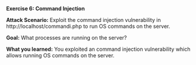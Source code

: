 
**Exercise 6: Command Injection**

**Attack Scenario:** Exploit the command injection vulnerability in http://localhost/commandi.php to run OS commands on the server.

**Goal:** What processes are running on the server?

**What you learned:** You exploited an command injection vulnerability which allows running OS commands on the server.
